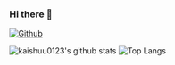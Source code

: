 ### Hi there 👋

<!--
**kaishuu0123/kaishuu0123** is a ✨ _special_ ✨ repository because its `README.md` (this file) appears on your GitHub profile.

Here are some ideas to get you started:

- 🔭 I’m currently working on ...
- 🌱 I’m currently learning ...
- 👯 I’m looking to collaborate on ...
- 🤔 I’m looking for help with ...
- 💬 Ask me about ...
- 📫 How to reach me: ...
- 😄 Pronouns: ...
- ⚡ Fun fact: ...
-->

[![Github](https://img.shields.io/github/followers/kaishuu0123?label=Follow&style=social)](https://github.com/kaishuu0123)


<p>
  
![kaishuu0123's github stats](https://github-readme-stats.vercel.app/api?username=kaishuu0123&show_icons=true&line_height=24)
![Top Langs](https://github-readme-stats.vercel.app/api/top-langs/?username=kaishuu0123&hide=C,C%2B%2B,html,CSS,JavaScript,Assembly,Scilab,PHP,Python&langs_count=8&layout=compact)

</p>
